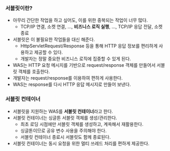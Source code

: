 ### 서블릿이란?
* 아무리 간단한 작업을 하고 싶어도, 이를 위한 중복되는 작업이 너무 많다.
  * TCP/IP 연결, 소켓 연결, ..., **비즈니스 로직 실행**, ..., TCP/IP 응답 전달, 소켓 종료
* 서블릿은 이 불필요한 작업들을 대신 해준다.
  * HttpServletRequest/Response 등을 통해 HTTP 응답 정보를 편리하게 사용하고 제공할 수 있다.
  * 개발자는 정말 중요한 비즈니스 로직에 집중할 수 있게 된다.
* WAS는 HTTP 요청 메시지를 기반으로 request/response 객체를 만들어서 서블릿 객체를 호출한다.
* 개발자는 request/response를 이용하여 편하게 사용한다.
* WAS는 response를 다시 HTTP 응답 메시지로 만들어 보낸다.
  
### 서블릿 컨테이너
* 서블릿을 지원하는 WAS를 **서블릿 컨테이너**라고 한다.
* 서블릿 컨테이너는 싱글톤 서블릿 객체를 생성/관리한다.
  * 최초 로딩 시점에만 서블릿 객체를 생성하고, 계쏙해서 재활용한다.
  * 싱글톤이므로 공유 변수 사용을 주의해야 한다.
  * 서블릿 컨테이너 종료시 서블릿도 함께 종료된다.
* 서블릿 컨테이너는 동시 요청을 위한 멀티 쓰레드 처리를 편하게 제공한다.
